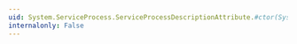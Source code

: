 ```yaml
---
uid: System.ServiceProcess.ServiceProcessDescriptionAttribute.#ctor(System.String)
internalonly: False
---
```

